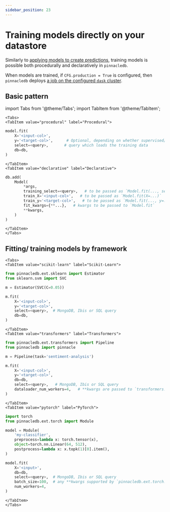 ```yaml
---
sidebar_position: 23
---
```


# Training models directly on your datastore

Similarly to [applying models to create predictions](21_apply_models.mdx), training models is possible both procedurally and declaratively in `pinnacledb`.

When models are trained, if `CFG.production = True` is configured, then `pinnacledb` deploys [a job on the configured `dask` cluster](31_non_blocking_dask_jobs.md).

## Basic pattern

import Tabs from '@theme/Tabs';
import TabItem from '@theme/TabItem';

```mdx-code-block
<Tabs>
<TabItem value="procedural" label="Procedural">
```

```python
model.fit(
    X='<input-col>',
    y='<target-col>',      # Optional, depending on whether supervised/ unsupervised,
    select=<query>,       # query which loads the training data
    db=db,
)
```

```mdx-code-block
</TabItem>
<TabItem value="declarative" label="Declarative">
```

```python
db.add(
    Model(
        *args, 
        training_select=<query>,   # to be passed as `Model.fit(..., select=...)`
        train_X='<input-col>',   # to be passed as `Model.fit(X=...)`
        train_y='<target-col>',   # to be passed as `Model.fit(..., y=...)`
        fit_kwargs={**...},   # kwargs to be passed to `Model.fit`
        **kwargs,
    )
)
```

```mdx-code-block
</TabItem>
</Tabs>
```

## Fitting/ training models by framework

```mdx-code-block
<Tabs>
<TabItem value="scikit-learn" label="Scikit-Learn">
```

```python
from pinnacledb.ext.sklearn import Estimator
from sklearn.svm import SVC

m = Estimator(SVC(C=0.05))

m.fit(
    X='<input-col>',
    y='<target-col>',
    select=<query>,  # MongoDB, Ibis or SQL query
    db=db,
)
```

```mdx-code-block
</TabItem>
<TabItem value="transformers" label="Transformers">
```

```python
from pinnacledb.ext.transformers import Pipeline
from pinnacledb import pinnacle

m = Pipeline(task='sentiment-analysis')

m.fit(
    X='<input-col>',
    y='<target-col>',
    db=db,
    select=<query>,   # MongoDB, Ibis or SQL query
    dataloader_num_workers=4,   # **kwargs are passed to `transformers.TrainingArguments`
)
```

```mdx-code-block
</TabItem>
<TabItem value="pytorch" label="PyTorch">
```

```python
import torch
from pinnacledb.ext.torch import Module

model = Module(
    'my-classifier',
    preprocess=lambda x: torch.tensor(x),
    object=torch.nn.Linear(64, 512),
    postprocess=lambda x: x.topk(1)[0].item(),
)

model.fit(
    X='<input>',
    db=db,
    select=<query>,  # MongoDB, Ibis or SQL query
    batch_size=100,  # any **kwargs supported by `pinnacledb.ext.torch.TorchTrainerConfiguration`
    num_workers=4,
)
```

```mdx-code-block
</TabItem>
</Tabs>
```